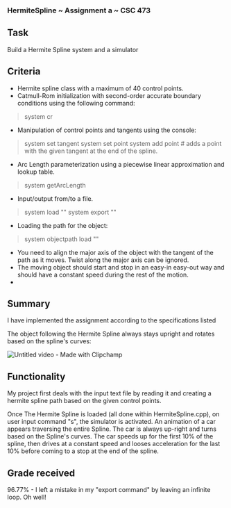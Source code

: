 ### HermiteSpline ~ Assignment a ~ CSC 473

## Task

Build a Hermite Spline system and a simulator

## Criteria
- Hermite spline class with a maximum of 40 control points. 
- Catmull-Rom initialization with second-order accurate boundary conditions using the following command:
> system <name> cr
- Manipulation of control points and tangents using the console:
> system <name> set tangent  <index> <x y z>
> system <name> set point <index> <x y z>
> system <name> add point <x y z sx sy sz>  # adds a point with the given tangent at the end of the spline.
- Arc Length parameterization using a piecewise linear approximation and lookup table. 
> system <name> getArcLength <t>
- Input/output from/to a file.
> system <name> load "<file name>"
> system <name> export "<file name>"
- Loading the path for the object:
> system objectpath load "<spline file>"
- You need to align the major axis of the object with the tangent of the path as it moves. Twist along the major axis can be ignored. 
- The moving object should start and stop in an easy-in easy-out way and should have a constant speed during the rest of the motion.
- 

## Summary
I have implemented the assignment according to the specifications listed

The object following the Hermite Spline always stays upright and rotates based on the spline's curves:

![Untitled video - Made with Clipchamp](https://user-images.githubusercontent.com/77686772/227587143-4b3ac5ff-0ebb-41a5-950e-8ce76d3de690.gif)


## Functionality
My project first deals with the input text file by reading it and creating a hermite spline path based on the given control points. 

Once The Hermite Spline is loaded (all done within HermiteSpline.cpp), on user input command "s", the simulator is activated. An animation of a car appears traversing the
entire Spline. The car is always up-right and turns based on the Spline's curves. The car speeds up for the first 10% of the spline, then drives at a constant speed and looses 
acceleration for the last 10% before coming to a stop at the end of the spline.

## Grade received
96.77% - I left a mistake in my "export command" by leaving an infinite loop. Oh well! 

